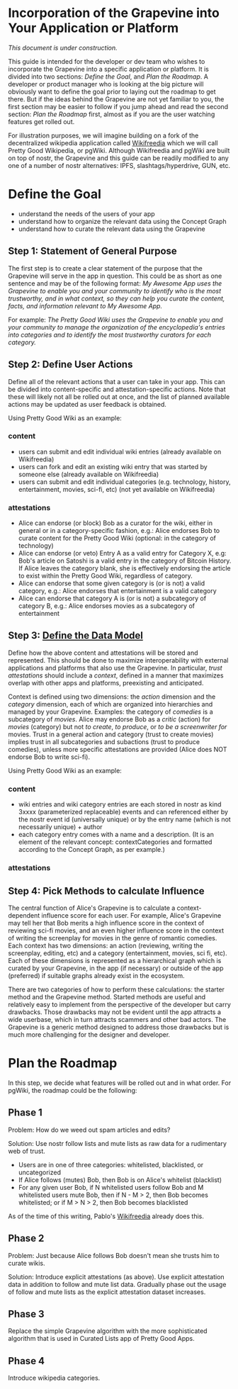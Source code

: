 <h1>Incorporation of the Grapevine into Your Application or Platform</h1>

_This document is under construction._

This guide is intended for the developer or dev team who wishes to incorporate the Grapevine into a specific application or platform. It is divided into two sections: _Define the Goal_, and _Plan the Roadmap_. A developer or product manager who is looking at the big picture will obviously want to define the goal prior to laying out the roadmap to get there. But if the ideas behind the Grapevine are not yet familiar to you, the first section may be easier to follow if you jump ahead and read the second section: _Plan the Roadmap_ first, almost as if you are the user watching features get rolled out.

For illustration purposes, we will imagine building on a fork of the decentralized wikipedia application called [Wikifreedia](https://wikifreedia.xyz) which we will call Pretty Good Wikipedia, or pgWiki. Although Wikifreedia and pgWiki are built on top of nostr, the Grapevine and this guide can be readily modified to any one of a number of nostr alternatives: IPFS, slashtags/hyperdrive, GUN, etc.

# Define the Goal 

- understand the needs of the users of your app
- understand how to organize the relevant data using the Concept Graph
- understand how to curate the relevant data using the Grapevine

## Step 1: Statement of General Purpose 

The first step is to create a clear statement of the purpose that the Grapevine will serve in the app in question. This could be as short as one sentence and may be of the following format: _My Awesome App uses the Grapevine to enable you and your community to identify who is the most trustworthy, and in what context, so they can help you curate the content, facts, and information relevant to My Awesome App._

For example: _The Pretty Good Wiki uses the Grapevine to enable you and your community to manage the organization of the encyclopedia's entries into categories and to identify the most trustworthy curators for each category._

## Step 2: Define User Actions

Define all of the relevant actions that a user can take in your app. This can be divided into content-specific and attestation-specific actions. Note that these will likely not all be rolled out at once, and the list of planned available actions may be updated as user feedback is obtained.

Using Pretty Good Wiki as an example:

### content
- users can submit and edit individual wiki entries (already available on Wikifreedia)
- users can fork and edit an existing wiki entry that was started by someone else (already available on Wikifreedia)
- users can submit and edit individual categories (e.g. technology, history, entertainment, movies, sci-fi, etc) (not yet available on Wikifreedia)

### attestations
- Alice can endorse (or block) Bob as a curator for the wiki, either in general or in a category-specific fashion, e.g.: Alice endorses Bob to curate content for the Pretty Good Wiki (optional: in the category of technology)
- Alice can endorse (or veto) Entry A as a valid entry for Category X, e.g: Bob's article on Satoshi is a valid entry in the category of Bitcoin History. If Alice leaves the category blank, she is effectively endorsing the article to exist within the Pretty Good Wiki, regardless of category.
- Alice can endorse that some given category is (or is not) a valid category, e.g.: Alice endorses that entertainment is a valid category
- Alice can endorse that category A is (or is not) a subcategory of category B, e.g.: Alice endorses movies as a subcategory of entertainment

## Step 3: [Define the Data Model](defineDataModel.md)

Define how the above content and attestations will be stored and represented. This should be done to maximize interoperability with external applications and platforms that also use the Grapevine. In particular, _trust attestations_ should include a _context_, defined in a manner that maximizes overlap with other apps and platforms, preexisting and anticipated.

Context is defined using two dimensions: the _action_ dimension and the _category_ dimension, each of which are organized into hierarchies and managed by your Grapevine. Examples: the category of _comedies_ is a subcategory of _movies_. Alice may endorse Bob as a _critic_ (action) for _movies_ (category) but not _to create_, _to produce_, or _to be a screenwriter for_ movies. Trust in a general action and category (trust to create movies) implies trust in all subcategories and subactions (trust to produce comedies), unless more specific attestations are provided (Alice does NOT endorse Bob to write sci-fi).

Using Pretty Good Wiki as an example:

### content
- wiki entries and wiki category entries are each stored in nostr as kind 3xxxx (parameterized replaceable) events and can referenced either by the nostr event id (universally unique) or by the entry name (which is not necessarily unique) + author
- each category entry comes with a name and a description. (It is an element of the relevant concept: contextCategories and formatted according to the Concept Graph, as per example.)
 
### attestations


## Step 4: Pick Methods to calculate Influence

The central function of Alice's Grapevine is to calculate a context-dependent influence score for each user. For example, Alice's Grapevine may tell her that Bob merits a high influence score in the context of reviewing sci-fi movies, and an even higher influence score in the context of writing the screenplay for movies in the genre of romantic comedies. Each context has two dimensions: an action (reviewing, writing the screenplay, editing, etc) and a category (entertainment, movies, sci fi, etc). Each of these dimensions is represented as a hierarchical graph which is curated by your Grapevine, in the app (if necessary) or outside of the app (preferred) if suitable graphs already exist in the ecosystem.

There are two categories of how to perform these calculations: the starter method and the Grapevine method. Started methods are useful and relatively easy to implement from the perspective of the developer but carry drawbacks. Those drawbacks may not be evident until the app attracts a wide userbase, which in turn attracts scammers and other bad actors. The Grapevine is a generic method designed to address those drawbacks but is much more challenging for the designer and developer.

# Plan the Roadmap

In this step, we decide what features will be rolled out and in what order. For pgWiki, the roadmap could be the following:

## Phase 1

Problem: How do we weed out spam articles and edits?

Solution: Use nostr follow lists and mute lists as raw data for a rudimentary web of trust.
- Users are in one of three categories: whitelisted, blacklisted, or uncategorized
- If Alice follows (mutes) Bob, then Bob is on Alice's whitelist (blacklist)
- For any given user Bob, if N whitelisted users follow Bob and M whitelisted users mute Bob, then if N - M > 2, then Bob becomes whitelisted; or if M > N > 2, then Bob becomes blacklisted

As of the time of this writing, Pablo's [Wikifreedia](https://wikifreedia.xyz) already does this.

## Phase 2

Problem: Just because Alice follows Bob doesn't mean she trusts him to curate wikis.

Solution: Introduce explicit attestations (as above). Use explicit attestation data in addition to follow and mute list data. Gradually phase out the usage of follow and mute lists as the explicit attestation dataset increases.

## Phase 3

Replace the simple Grapevine algorithm with the more sophisticated algorithm that is used in Curated Lists app of Pretty Good Apps.

## Phase 4

Introduce wikipedia categories.

